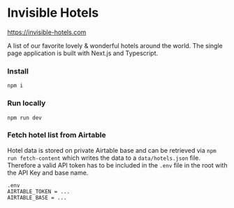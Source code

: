 # Invisible Hotels
https://invisible-hotels.com

A list of our favorite lovely & wonderful hotels around the world. The single page application is built with Next.js and Typescript.

### Install
```npm i```

### Run locally
```npm run dev```

### Fetch hotel list from Airtable
Hotel data is stored on private Airtable base and can be retrieved via `npm run fetch-content` which writes the data to a `data/hotels.json` file. Therefore a valid API token has to be included in the `.env` file in the root with the API Key and base name.

```
.env
AIRTABLE_TOKEN = ...
AIRTABLE_BASE = ...
```
